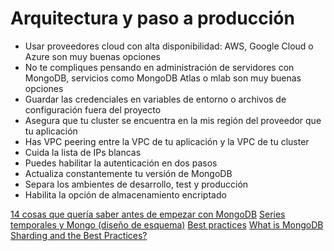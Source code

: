# Arquitectura y paso a producción
- Usar proveedores cloud con alta disponibilidad: AWS, Google Cloud o Azure son muy buenas opciones
- No te compliques pensando en administración de servidores con MongoDB, servicios como MongoDB Atlas o mlab son muy buenas opciones
- Guardar las credenciales en variables de entorno o archivos de configuración fuera del proyecto
- Asegura que tu cluster se encuentra en la mis región del proveedor que tu aplicación
- Has VPC peering entre la VPC de tu aplicación y la VPC de tu cluster
- Cuida la lista de IPs blancas
- Puedes habilitar la autenticación en dos pasos
- Actualiza constantemente tu versión de MongoDB
- Separa los ambientes de desarrollo, test y producción
- Habilita la opción de almacenamiento encriptado

[14 cosas que quería saber antes de empezar con MongoDB](https://www.infoq.com/articles/Starting-With-MongoDB/)
[Series temporales y Mongo (diseño de esquema)](https://www.mongodb.com/blog/post/time-series-data-and-mongodb-part-2-schema-design-best-practices)
[Best practices](https://www.mongodb.com/collateral/mongodb-performance-best-practices)
[What is MongoDB Sharding and the Best Practices?](https://geekflare.com/mongodb-sharding-best-practices/)
